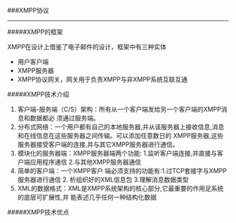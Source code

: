 ###XMPP协议
******
#####XMPP的框架
  
  XMPP在设计上借鉴了电子邮件的设计，框架中有三种实体
    
  * 用户客户端
  * XMPP服务器
  * XMPP协议网关，网关用于负责XMPP与非XMPP系统互联互通

#####XMPP技术介绍
1.  客户端-服务端（C/S）架构：所有从一个客户端发给另一个客户端的XMPP消息和数据都必 须通过服务端。
2.  分布式网络：一个用户都有自己的本地服务器,并从该服务器上接收信息,消息和在线信息在这些服务器之间传输。可以添加任意数日的 XMPP服务器,这些服务器接受客户端的连接,并与其它XMPP服务器进行通信。
3.  模块化的服务器端：XMPP服务器端两个功能: 1.监听客户端连接,并直接与客户端应用程序通信 2.与其他XMPP服务器通信
4.  简单的客户端：一个XMPP客户 端必须支持的功能有:1.过TCP套接字与XMPP服务器进行通信 2. 析组织好的XML信息包 3.理解消息数据类型
5.  XML的数据格式：XML是XMPP系统架构的核心部分,它最重要的作用足系统的底层可扩展性,并 能表述几乎任何一种结构化数据
  
#####XMPP技术优点

  
